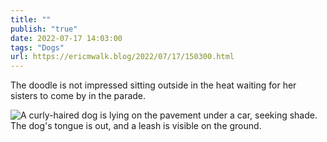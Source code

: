 ```yaml
---
title: ""
publish: "true"
date: 2022-07-17 14:03:00
tags: "Dogs"
url: https://ericmwalk.blog/2022/07/17/150300.html
---
```


The doodle is not impressed sitting outside in the heat waiting for her sisters to come by in the parade.

![A curly-haired dog is lying on the pavement under a car, seeking shade. The dog's tongue is out, and a leash is visible on the ground.](https://ericmwalk.blog/uploads/2022/38692019ba.jpg)